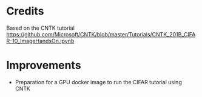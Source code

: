# Credits
Based on the CNTK tutorial
https://github.com/Microsoft/CNTK/blob/master/Tutorials/CNTK_201B_CIFAR-10_ImageHandsOn.ipynb

# Improvements
- Preparation for a GPU docker image to run the CIFAR tutorial using CNTK
